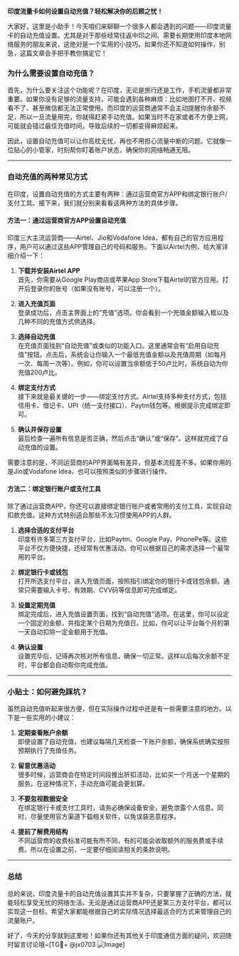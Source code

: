 **印度流量卡如何设置自动充值？轻松解决你的后顾之忧！**

大家好，这里是小助手！今天咱们来聊聊一个很多人都会遇到的问题——印度流量卡的自动充值设置。尤其是对于那些经常往返中印之间、需要长期使用印度本地网络服务的朋友来说，这绝对是一个实用的小技巧。如果你还不知道如何操作，别急，这篇文章会手把手教你搞定它！

### 为什么需要设置自动充值？

首先，为什么要关注这个功能呢？在印度，无论是旅行还是工作，手机流量都非常重要。如果你没有足够的流量支持，可能会遇到各种麻烦：比如地图打不开、视频看不了、甚至微信都无法正常使用。而印度的运营商通常不会主动提醒你余额不足，所以一旦流量用完，你就得赶紧手动充值。如果当时不在家或者不方便上网，可能就会错过最佳充值时间，导致后续的一切都变得麻烦起来。

因此，设置自动充值可以让你高枕无忧，再也不用担心流量中断的问题。它就像一位贴心的小管家，时刻帮你盯着账户状态，确保你的网络畅通无阻。

---

### 自动充值的两种常见方式

在印度，设置自动充值的方式主要有两种：通过运营商官方APP和绑定银行账户/支付工具。接下来，我们就分别来看看这两种方法的具体步骤。

#### 方法一：通过运营商官方APP设置自动充值

印度三大主流运营商——Airtel、Jio和Vodafone Idea，都有自己的官方应用程序，用户可以通过这些APP管理自己的号码和服务。下面以Airtel为例，给大家详细介绍一下：

1. **下载并安装Airtel APP**  
   首先，你需要从Google Play商店或苹果App Store下载Airtel的官方应用。打开后登录你的账号（如果没有账号，可以注册一个）。

2. **进入充值页面**  
   登录成功后，点击主界面上的“充值”选项。你会看到一个充值金额输入框以及几种不同的充值方式供选择。

3. **选择自动充值**  
   在充值页面找到“自动充值”或类似的功能入口。这里通常会有“启用自动充值”按钮。点击后，系统会让你输入一个最低充值金额以及充值周期（如每月一次、每周一次等）。例如，你可以设置当余额低于50卢比时，系统自动为你充值200卢比。

4. **绑定支付方式**  
   接下来就是最关键的一步——绑定支付方式。Airtel支持多种支付方式，包括信用卡、借记卡、UPI（统一支付接口）、Paytm钱包等。根据提示完成绑定即可。

5. **确认并保存设置**  
   最后检查一遍所有信息是否正确，然后点击“确认”或“保存”。这样就完成了自动充值的设置。

需要注意的是，不同运营商的APP界面略有差异，但基本流程差不多。如果你用的是Jio或Vodafone Idea，也可以按照类似的步骤进行操作。

#### 方法二：绑定银行账户或支付工具

除了通过运营商APP，你还可以直接绑定银行账户或者常用的支付工具，实现自动扣款充值。这种方式特别适合那些不太习惯使用APP的人群。

1. **选择合适的支付平台**  
   印度有许多第三方支付平台，比如Paytm、Google Pay、PhonePe等。这些平台不仅方便快捷，还经常有优惠活动。你可以根据自己的需求选择一个最常用的平台。

2. **绑定银行卡或钱包**  
   打开所选支付平台，进入充值页面，按照指引绑定你的银行卡或钱包余额。通常只需要输入卡号、有效期、CVV码等信息即可完成绑定。

3. **设置定期充值**  
   绑定完成后，进入充值设置页面，找到“自动充值”选项。在这里，你可以设定一个固定的金额，并指定某个日期为充值日。比如，你可以让平台每个月的第一天自动扣除一定金额用于充值。

4. **确认设置**  
   设置完毕后，记得再次核对所有信息，确保一切正常。这样以后每次余额不足时，平台都会自动帮你完成充值。

---

### 小贴士：如何避免踩坑？

虽然自动充值听起来很方便，但在实际操作过程中还是有一些需要注意的地方。以下是一些实用的小建议：

1. **定期查看账户余额**  
   即便设置了自动充值，也建议每隔几天检查一下账户余额，确保系统确实按照预期执行了充值任务。

2. **留意优惠活动**  
   很多时候，运营商会在特定时间段推出折扣活动，比如买一个月送一个星期的服务。在这种情况下，手动充值可能会更划算。

3. **不要忽视数据安全**  
   在绑定银行卡或支付工具时，请务必确保设备安全，避免泄露个人信息。同时，尽量使用官方渠道下载相关软件，以免误装恶意程序。

4. **提前了解费用结构**  
   不同运营商的收费标准可能有所不同，有的可能会收取额外的服务费或手续费。所以在设置之前，一定要仔细阅读相关的条款说明。

---

### 总结

总的来说，印度流量卡的自动充值设置其实并不复杂，只要掌握了正确的方法，就能轻松享受无忧的网络生活。无论是通过运营商APP还是第三方支付平台，都可以实现这一目标。希望大家都能根据自己的实际情况选择最适合的方式来管理自己的流量账户。

好了，今天的分享就到这里啦！如果你还有其他关于印度通信方面的疑问，欢迎随时留言讨论哦~[TG💪+ @jx0703 ![Image](https://github.com/user-attachments/assets/dbca1d08-cadb-493c-b0ec-ad6f7a83f270)]